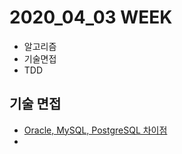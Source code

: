 # 2020_04_03 WEEK

- 알고리즘
- 기술면접
- TDD



## 기술 면접

- [Oracle, MySQL, PostgreSQL 차이점]([https://velog.io/@jisoo1170/Oracle-MySQL-PostgreSQL-%EC%B0%A8%EC%9D%B4%EC%A0%90%EC%9D%80](https://velog.io/@jisoo1170/Oracle-MySQL-PostgreSQL-차이점은))
- 